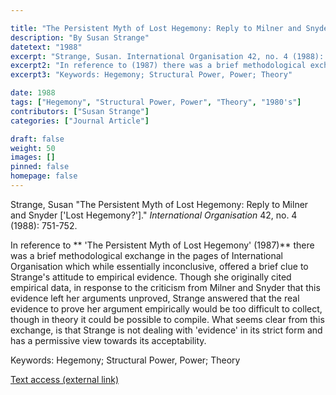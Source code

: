 ```yaml
---

title: "The Persistent Myth of Lost Hegemony: Reply to Milner and Snyder 'Lost Hegemony?'"
description: "By Susan Strange"
datetext: "1988"
excerpt: "Strange, Susan. International Organisation 42, no. 4 (1988): 751-752."
excerpt2: "In reference to (1987) there was a brief methodological exchange in the pages of International Organisation which while essentially inconclusive, offered a brief clue to Strange's attitude to empirical evidence. Though she originally cited empirical data, in response to the criticism from Milner and Snyder that this evidence left her arguments unproved, Strange answered that the real evidence to prove her argument empirically would be too difficult to collect, though in theory it could be possible to compile. What seems clear from this exchange, is that Strange is not dealing with 'evidence' in its strict form and has a permissive view towards its acceptability."
excerpt3: "Keywords: Hegemony; Structural Power, Power; Theory"

date: 1988
tags: ["Hegemony", "Structural Power, Power", "Theory", "1980's"]
contributors: ["Susan Strange"]
categories: ["Journal Article"]

draft: false
weight: 50
images: []
pinned: false
homepage: false
---
```


Strange, Susan "The Persistent Myth of Lost Hegemony: Reply to Milner and Snyder ['Lost Hegemony?']." *International Organisation* 42, no. 4 (1988): 751-752.

In reference to ** 'The Persistent Myth of Lost Hegemony' (1987)** there was a brief methodological exchange in the pages of International Organisation which while essentially inconclusive, offered a brief clue to Strange's attitude to empirical evidence. Though she originally cited empirical data, in response to the criticism from Milner and Snyder that this evidence left her arguments unproved, Strange answered that the real evidence to prove her argument empirically would be too difficult to collect, though in theory it could be possible to compile. What seems clear from this exchange, is that Strange is not dealing with 'evidence' in its strict form and has a permissive view towards its acceptability.

Keywords: Hegemony; Structural Power, Power; Theory

[Text access (external link)](https://doi.org/10.1017/S0020818300034056)
